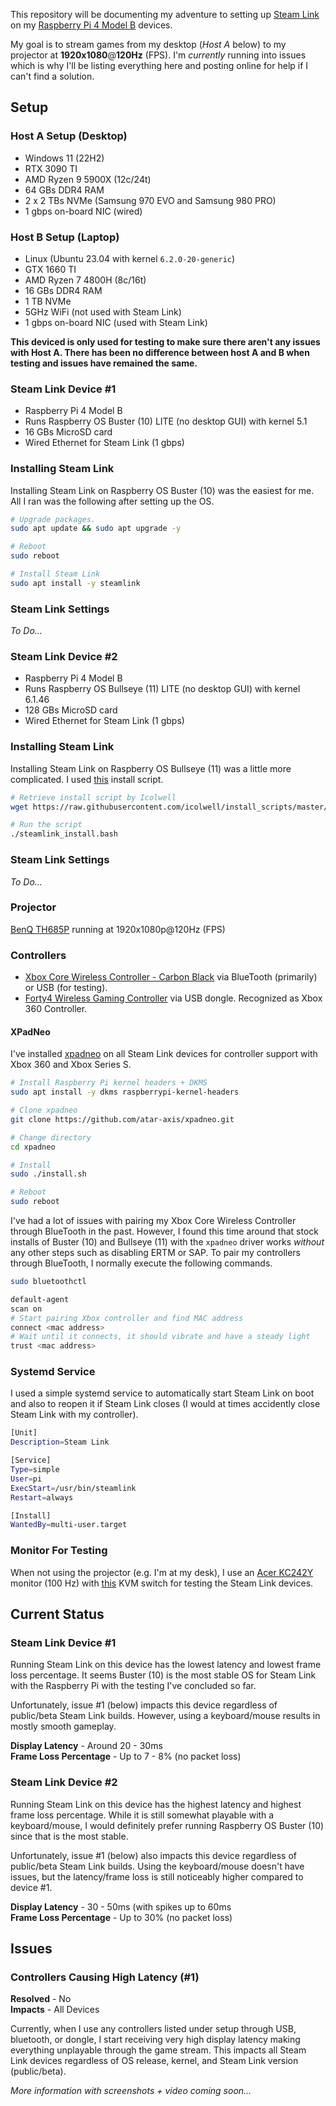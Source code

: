This repository will be documenting my adventure to setting up [Steam Link](https://store.steampowered.com/app/353380/Steam_Link/) on my [Raspberry Pi 4 Model B](https://www.amazon.com/Raspberry-Model-2019-Quad-Bluetooth/dp/B07TC2BK1X) devices.

My goal is to stream games from my desktop (*Host A* below) to my projector at **1920x1080**@**120Hz** (FPS). I'm *currently* running into issues which is why I'll be listing everything here and posting online for help if I can't find a solution.

## Setup
### Host A Setup (Desktop)
* Windows 11 (22H2)
* RTX 3090 TI
* AMD Ryzen 9 5900X (12c/24t)
* 64 GBs DDR4 RAM
* 2 x 2 TBs NVMe (Samsung 970 EVO and Samsung 980 PRO)
* 1 gbps on-board NIC (wired)

### Host B Setup (Laptop)
* Linux (Ubuntu 23.04 with kernel `6.2.0-20-generic`)
* GTX 1660 TI
* AMD Ryzen 7 4800H (8c/16t)
* 16 GBs DDR4 RAM
* 1 TB NVMe
* 5GHz WiFi (not used with Steam Link)
* 1 gbps on-board NIC (used with Steam Link)

**This deviced is only used for testing to make sure there aren't any issues with Host A. There has been no difference between host A and B when testing and issues have remained the same.**

### Steam Link Device #1
* Raspberry Pi 4 Model B
* Runs Raspberry OS Buster (10) LITE (no desktop GUI) with kernel 5.1
* 16 GBs MicroSD card
* Wired Ethernet for Steam Link (1 gbps)

### Installing Steam Link
Installing Steam Link on Raspberry OS Buster (10) was the easiest for me. All I ran was the following after setting up the OS.

```bash
# Upgrade packages.
sudo apt update && sudo apt upgrade -y

# Reboot
sudo reboot

# Install Steam Link
sudo apt install -y steamlink
```

### Steam Link Settings
*To Do...*

### Steam Link Device #2
* Raspberry Pi 4 Model B
* Runs Raspberry OS Bullseye (11) LITE (no desktop GUI) with kernel 6.1.46
* 128 GBs MicroSD card
* Wired Ethernet for Steam Link (1 gbps)

### Installing Steam Link
Installing Steam Link on Raspberry OS Bullseye (11) was a little more complicated. I used [this](https://raw.githubusercontent.com/icolwell/install_scripts/master/steamlink_install.bash) install script.

```bash
# Retrieve install script by Icolwell
wget https://raw.githubusercontent.com/icolwell/install_scripts/master/steamlink_install.bash

# Run the script
./steamlink_install.bash
```

### Steam Link Settings
*To Do...*

### Projector
[BenQ TH685P](https://www.amazon.com/dp/B09V22YRMJ) running at 1920x1080p@120Hz (FPS)

### Controllers
* [Xbox Core Wireless Controller - Carbon Black](https://www.amazon.com/gp/product/B08DF248LD) via BlueTooth (primarily) or USB (for testing).
* [Forty4 Wireless Gaming Controller](https://www.amazon.com/gp/product/B0894RCSV4) via USB dongle. Recognized as Xbox 360 Controller.

#### XPadNeo
I've installed [xpadneo](https://github.com/atar-axis/xpadneo) on all Steam Link devices for controller support with Xbox 360 and Xbox Series S.

```bash
# Install Raspberry Pi kernel headers + DKMS
sudo apt install -y dkms raspberrypi-kernel-headers

# Clone xpadneo
git clone https://github.com/atar-axis/xpadneo.git

# Change directory
cd xpadneo

# Install
sudo ./install.sh

# Reboot
sudo reboot
```

I've had a lot of issues with pairing my Xbox Core Wireless Controller through BlueTooth in the past. However, I found this time around that stock installs of Buster (10) and Bullseye (11) with the `xpadneo` driver works *without* any other steps such as disabling ERTM or SAP. To pair my controllers through BlueTooth, I normally execute the following commands.

```bash
sudo bluetoothctl

default-agent
scan on
# Start pairing Xbox controller and find MAC address
connect <mac address>
# Wait until it connects, it should vibrate and have a steady light
trust <mac address>
```

### Systemd Service
I used a simple systemd service to automatically start Steam Link on boot and also to reopen it if Steam Link closes (I would at times accidently close Steam Link with my controller).

```bash
[Unit]
Description=Steam Link

[Service]
Type=simple
User=pi
ExecStart=/usr/bin/steamlink
Restart=always

[Install]
WantedBy=multi-user.target
```

### Monitor For Testing
When not using the projector (e.g. I'm at my desk), I use an [Acer KC242Y](https://www.amazon.com/dp/B0BS9T3FNB) monitor (100 Hz) with [this](https://www.amazon.com/dp/B0C6GF5S14) KVM switch for testing the Steam Link devices.

## Current Status
### Steam Link Device #1
Running Steam Link on this device has the lowest latency and lowest frame loss percentage. It seems Buster (10) is the most stable OS for Steam Link with the Raspberry Pi with the testing I've concluded so far.

Unfortunately, issue #1 (below) impacts this device regardless of public/beta Steam Link builds. However, using a keyboard/mouse results in mostly smooth gameplay.

**Display Latency** - Around 20 - 30ms  
**Frame Loss Percentage** - Up to 7 - 8% (no packet loss)

### Steam Link Device #2
Running Steam Link on this device has the highest latency and highest frame loss percentage. While it is still somewhat playable with a keyboard/mouse, I would definitely prefer running Raspberry OS Buster (10) since that is the most stable.

Unfortunately, issue #1 (below) also impacts this device regardless of public/beta Steam Link builds. Using the keyboard/mouse doesn't have issues, but the latency/frame loss is still noticeably higher compared to device #1.

**Display Latency** - 30 - 50ms (with spikes up to 60ms  
**Frame Loss Percentage** - Up to 30% (no packet loss)

## Issues
### Controllers Causing High Latency (#1)
**Resolved** - No  
**Impacts** - All Devices

Currently, when I use any controllers listed under setup through USB, bluetooth, or dongle, I start receiving very high display latency making everything unplayable through the game stream. This impacts all Steam Link devices regardless of OS release, kernel, and Steam Link version (public/beta).

*More information with screenshots + video coming soon...*


